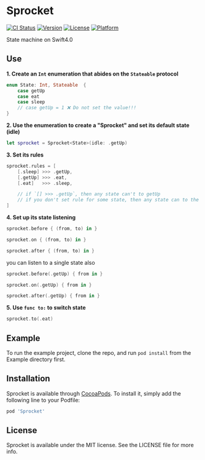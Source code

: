 # Sprocket

[![CI Status](http://img.shields.io/travis/Wzxhaha/Sprocket.svg?style=flat)](https://travis-ci.org/Wzxhaha/Sprocket)
[![Version](https://img.shields.io/cocoapods/v/Sprocket.svg?style=flat)](http://cocoapods.org/pods/Sprocket)
[![License](https://img.shields.io/cocoapods/l/Sprocket.svg?style=flat)](http://cocoapods.org/pods/Sprocket)
[![Platform](https://img.shields.io/cocoapods/p/Sprocket.svg?style=flat)](http://cocoapods.org/pods/Sprocket)

State machine on Swift4.0

## Use
**1. Create an `Int` enumeration that abides on the `Stateable` protocol**

```swift
enum State: Int, Stateable  {
    case getUp
    case eat
    case sleep
    // case getUp = 1 ❌ Do not set the value!!!
}
```

**2. Use the enumeration to create a "Sprocket" and set its default state (idle)**

```swift
let sprocket = Sprocket<State>(idle: .getUp)
```

**3. Set its rules**

```swift
sprocket.rules = [
    [.sleep] >>> .getUp,
    [.getUp] >>> .eat,
    [.eat]   >>> .sleep,

    // if `[] >>> .getUp`, then any state can't to getUp
    // if you don't set rule for some state, then any state can to the state
]
```

**4. Set up its state listening**

```swift
sprocket.before { (from, to) in }

sprocket.on { (from, to) in }

sprocket.after { (from, to) in }
```

you can listen to a single state also

```swift
sprocket.before(.getUp) { from in }

sprocket.on(.getUp) { from in }

sprocket.after(.getUp) { from in }
```

**5. Use `func to:` to switch state**

```swift
sprocket.to(.eat)
```

## Example

To run the example project, clone the repo, and run `pod install` from the Example directory first.

## Installation

Sprocket is available through [CocoaPods](http://cocoapods.org). To install
it, simply add the following line to your Podfile:

```ruby
pod 'Sprocket'
```

## License

Sprocket is available under the MIT license. See the LICENSE file for more info.
